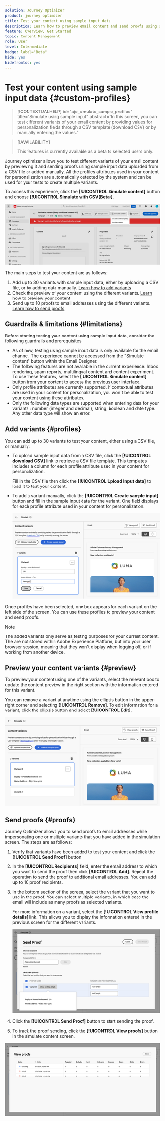 ```yaml
---
solution: Journey Optimizer
product: journey optimizer
title: Test your content using sample input data
description: Learn how to preview email content and send proofs using sample input data.
feature: Overview, Get Started
topic: Content Management
role: User
level: Intermediate
badge: label="Beta"
hide: yes
hidefromtoc: yes
---
```


# Test your content using sample input data {#custom-profiles}

>[!CONTEXTUALHELP]
>id="ajo_simulate_sample_profiles"
>title="Simulate using sample input"
>abstract="In this screen, you can test different variants of your email content by providing values for personalization fields through a CSV template (download CSV) or by manually entering the values."

>[!AVAILABILITY]
>
>This features is currently available as a beta to selected users only.

Journey optimizer allows you to test different variants of your email content by previewing it and sending proofs using sample input data uploaded from a CSV file or added manually. All the profiles attributes used in your content for personalization are automatically detected by the system and can be used for your tests to create multiple variants.

To access this experience, click the **[!UICONTROL Simulate content]** button and choose **[!UICONTROL Simulate with CSV(Beta)]**.

![](assets/simulate-sample.png)

The main steps to test your content are as follows:

1. Add up to 30 variants with sample input data, either by uploading a CSV file, or by adding data manually. [Learn how to add variants](#profiles)
1. Check the preview of your content using the different variants. [Learn how to preview your content](#preview)
1. Send up to 10 proofs to email addresses using the different variants. [Learn how to send proofs](#proofs)


## Guardrails & limitations {#limitations}

Before starting testing your content using sample input data, consider the following guardrails and prerequisites.

* As of now, testing using sample input data is only available for the email channel. The experience cannot be accessed from the "Simulate content" button within the Email Designer.
* The following features are not available in the current experience: Inbox rendering, spam reports, multilingual content and content experiment. To use these features, select the **[!UICONTROL Simulate content]** button from your content to access the previous user interface.
* Only profile attributes are currently supported. If contextual attributes are used in your content for personalization, you won't be able to test your content using these attributes.
* Only the following data types are supported when entering data for your variants : number (integer and decimal), string, boolean and date type. Any other data type will show an error.

## Add variants {#profiles}

You can add up to 30 variants to test your content, either using a CSV file, or manually:

* To upload sample input data from a CSV file, click the **[!UICONTROL download CSV]** link to retrieve a CSV file template. This templates includes a column for each profile attribute used in your content for personalization.

    Fill in the CSV file then click the **[!UICONTROL Upload Input data]** to load it to test your content.

* To add a variant manually, click the **[!UICONTROL Create sample input]** button and fill in the sample input data for the variant. One field displays for each profile attribute used in your content for personalization.

    ![](assets/simulate-custom-add.png)

Once profiles have been selected, one box appears for each variant on the left side of the screen. You can use these profiles to preview your content and send proofs.

>[!NOTE]
>
>The added variants only serve as testing purposes for your current content. The are not stored within Adobe Experience Platform, but into your user browser session, meaning that they won't display when logging off, or if working from another device.

## Preview your content variants {#preview}

To preview your content using one of the variants, select the relevant box to update the content preview in the right section with the information entered for this variant.

You can remove a variant at anytime using the ellipsis button in the upper-right corner and selecting **[!UICONTROL Remove]**. To edit information for a variant, click the ellipsis button and select **[!UICONTROL Edit]**.

![](assets/simulate-custom-boxes.png)

## Send proofs {#proofs}

Journey Optimizer allows you to send proofs to email addresses while impersonating one or multiple variants that you have added in the simulation screen. The steps are as follows:

1. Verify that variants have been added to test your content and click the **[!UICONTROL Send Proof]** button.

1. In the **[!UICONTROL Recipients]** field, enter the email address to which you want to send the proof then click **[!UICONTROL Add]**. Repeat the operation to send the proof to additional email addresses. You can add up to 10 proof recipients.

1. In the bottom section of the screen, select the variant that you want to use in the proof. You can select multiple variants, in which case the email will include as many proofs as selected variants.

    For more information on a variant, select the **[!UICONTROL View profile details]** link. This allows you to display the information entered in the previous screen for the different variants.

    ![](assets/simulate-custom-proofs.png)

1. Click the **[!UICONTROL Send Proof]** button to start sending the proof.

1. To track the proof sending, click the **[!UICONTROL View proofs]** button in the simulate content screen.

![](assets/simulate-custom-sent-proofs.png)
